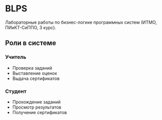 # BLPS

Лабораторные работы по бизнес-логике программных систем (ИТМО, ПИиКТ-СиППО, 3 курс).

## Роли в системе

### Учитель

- Проверка заданий
- Выставление оценок
- Выдача сертификатов

### Студент

- Прохождение заданий
- Просмотр результатов
- Получение сертификатов